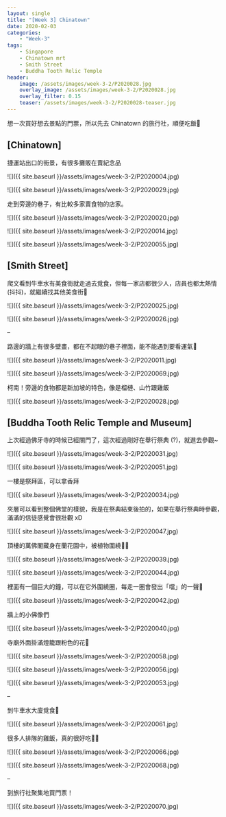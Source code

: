```yaml
---
layout: single
title: "[Week 3] Chinatown"
date: 2020-02-03
categories:
    - "Week-3"
tags:
    - Singapore
    - Chinatown mrt
    - Smith Street
    - Buddha Tooth Relic Temple
header:
    image: /assets/images/week-3-2/P2020028.jpg
    overlay_image: /assets/images/week-3-2/P2020028.jpg
    overlay_filter: 0.15
    teaser: /assets/images/week-3-2/P2020028-teaser.jpg
---
```


想一次買好想去景點的門票，所以先去 Chinatown 的旅行社，順便吃飯🥳

## [Chinatown]

捷運站出口的街景，有很多攤販在賣紀念品

![]({{ site.baseurl }}/assets/images/week-3-2/P2020004.jpg)

![]({{ site.baseurl }}/assets/images/week-3-2/P2020029.jpg)

走到旁邊的巷子，有比較多家賣食物的店家。

![]({{ site.baseurl }}/assets/images/week-3-2/P2020020.jpg)

![]({{ site.baseurl }}/assets/images/week-3-2/P2020014.jpg)

![]({{ site.baseurl }}/assets/images/week-3-2/P2020055.jpg)

## [Smith Street]

爬文看到牛車水有美食街就走過去覓食，但每一家店都很少人，店員也都太熱情 (抖抖)，就繼續找其他美食街🤔

![]({{ site.baseurl }}/assets/images/week-3-2/P2020025.jpg)

![]({{ site.baseurl }}/assets/images/week-3-2/P2020026.jpg)

–

路邊的牆上有很多壁畫，都在不起眼的巷子裡面，能不能遇到要看運氣🤗

![]({{ site.baseurl }}/assets/images/week-3-2/P2020011.jpg)

![]({{ site.baseurl }}/assets/images/week-3-2/P2020069.jpg)

柯南！旁邊的食物都是新加坡的特色，像是榴槤、山竹跟雞飯

![]({{ site.baseurl }}/assets/images/week-3-2/P2020028.jpg)

## [Buddha Tooth Relic Temple and Museum]

上次經過佛牙寺的時候已經關門了，這次經過剛好在舉行祭典 (?)，就進去參觀~

![]({{ site.baseurl }}/assets/images/week-3-2/P2020031.jpg)

![]({{ site.baseurl }}/assets/images/week-3-2/P2020051.jpg)

一樓是祭拜區，可以拿香拜

![]({{ site.baseurl }}/assets/images/week-3-2/P2020034.jpg)

夾層可以看到整個佛堂的樣貌，我是在祭典結束後拍的，如果在舉行祭典時參觀，滿滿的信徒感覺會很壯觀 xD

![]({{ site.baseurl }}/assets/images/week-3-2/P2020047.jpg)

頂樓的萬佛閣藏身在蘭花園中，被植物圍繞🌿🌺

![]({{ site.baseurl }}/assets/images/week-3-2/P2020039.jpg)

![]({{ site.baseurl }}/assets/images/week-3-2/P2020044.jpg)

裡面有一個巨大的鐘，可以在它外圍繞圈，每走一圈會發出「噹」的一聲🔔

![]({{ site.baseurl }}/assets/images/week-3-2/P2020042.jpg)

牆上的小佛像們

![]({{ site.baseurl }}/assets/images/week-3-2/P2020040.jpg)

寺廟外面掛滿燈籠跟粉色的花🌺

![]({{ site.baseurl }}/assets/images/week-3-2/P2020058.jpg)

![]({{ site.baseurl }}/assets/images/week-3-2/P2020056.jpg)

![]({{ site.baseurl }}/assets/images/week-3-2/P2020053.jpg)

–

到牛車水大廈覓食🤪

![]({{ site.baseurl }}/assets/images/week-3-2/P2020061.jpg)

很多人排隊的雞飯，真的很好吃🥺🥺

![]({{ site.baseurl }}/assets/images/week-3-2/P2020066.jpg)

![]({{ site.baseurl }}/assets/images/week-3-2/P2020068.jpg)

–

到旅行社聚集地買門票！

![]({{ site.baseurl }}/assets/images/week-3-2/P2020070.jpg)